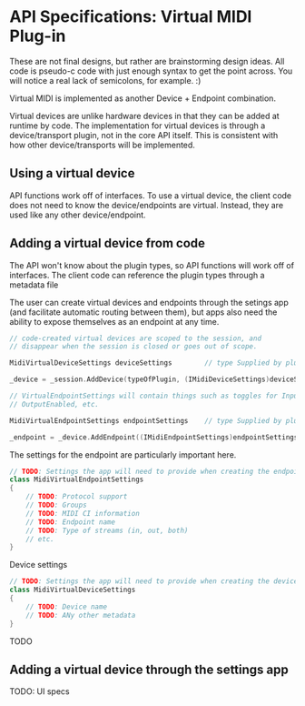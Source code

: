 # API Specifications: Virtual MIDI Plug-in

These are not final designs, but rather are brainstorming design ideas. All code is pseudo-c code with just enough syntax to get the point across. You will notice a real lack of semicolons, for example. :)

Virtual MIDI is implemented as another Device + Endpoint combination.

Virtual devices are unlike hardware devices in that they can be added at runtime by code. The implementation for virtual devices is through a device/transport plugin, not in the core API itself. This is consistent with how other device/transports will be implemented.

## Using a virtual device

API functions work off of interfaces. To use a virtual device, the client code does not need to know the device/endpoints are virtual. Instead, they are used like any other device/endpoint.

## Adding a virtual device from code

The API won't know about the plugin types, so API functions will work off of interfaces. The client
code can reference the plugin types through a metadata file

The user can create virtual devices and endpoints through the setings app (and facilitate automatic 
routing between them), but apps also need the ability to expose themselves as an endpoint at any time.

```cpp
// code-created virtual devices are scoped to the session, and 
// disappear when the session is closed or goes out of scope.

MidiVirtualDeviceSettings deviceSettings        // type Supplied by plugin

_device = _session.AddDevice(typeOfPlugin, (IMidiDeviceSettings)deviceSettings)

// VirtualEndpointSettings will contain things such as toggles for InputEnabled
// OutputEnabled, etc.

MidiVirtualEndpointSettings endpointSettings    // type Supplied by plugin

_endpoint = _device.AddEndpoint((IMidiEndpointSettings)endpointSettings)
```

The settings for the endpoint are particularly important here.

```cpp
// TODO: Settings the app will need to provide when creating the endpoint
class MidiVirtualEndpointSettings
{
    // TODO: Protocol support
    // TODO: Groups
    // TODO: MIDI CI information
    // TODO: Endpoint name
    // TODO: Type of streams (in, out, both)
    // etc.
}
```

Device settings

```cpp
// TODO: Settings the app will need to provide when creating the device
class MidiVirtualDeviceSettings
{
    // TODO: Device name
    // TODO: ANy other metadata
}
```

TODO

## Adding a virtual device through the settings app

TODO: UI specs

